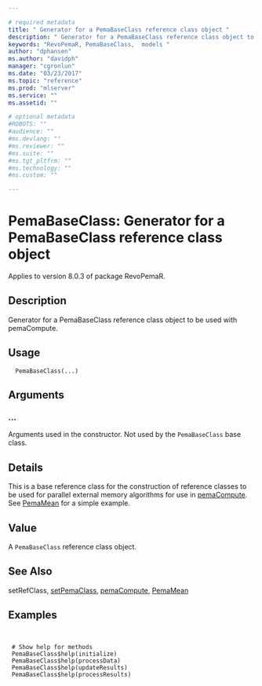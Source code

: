 ```yaml
--- 

# required metadata 
title: " Generator for a PemaBaseClass reference class object " 
description: " Generator for a PemaBaseClass reference class object to be used with pemaCompute. " 
keywords: "RevoPemaR, PemaBaseClass,  models " 
author: "dphansen"
ms.author: "davidph"
manager: "cgronlun" 
ms.date: "03/23/2017" 
ms.topic: "reference" 
ms.prod: "mlserver" 
ms.service: "" 
ms.assetid: "" 

# optional metadata 
#ROBOTS: "" 
#audience: "" 
#ms.devlang: "" 
#ms.reviewer: "" 
#ms.suite: "" 
#ms.tgt_pltfrm: "" 
#ms.technology: "" 
#ms.custom: "" 

--- 
```



 # PemaBaseClass:  Generator for a PemaBaseClass reference class object 

 Applies to version 8.0.3 of package RevoPemaR.

 ## Description

Generator for a PemaBaseClass reference class object to be used with pemaCompute.


 ## Usage

```   
  PemaBaseClass(...)

```


 ## Arguments



 ###  ...
  Arguments used in the constructor. Not used by the `PemaBaseClass` base class.  



 ## Details

This is a base reference class for the construction of reference classes
to be used for parallel external memory algorithms for use in
[pemaCompute](pemacompute.md). See [PemaMean](pemamean.md) for a simple
example.


 ## Value

A `PemaBaseClass` reference class object.








 ## See Also

setRefClass,
[setPemaClass](setpemaclass.md),
[pemaCompute](pemacompute.md),
[PemaMean](pemamean.md)


 ## Examples

 ```


  # Show help for methods
  PemaBaseClass$help(initialize)
  PemaBaseClass$help(processData)
  PemaBaseClass$help(updateResults)
  PemaBaseClass$help(processResults)
```




